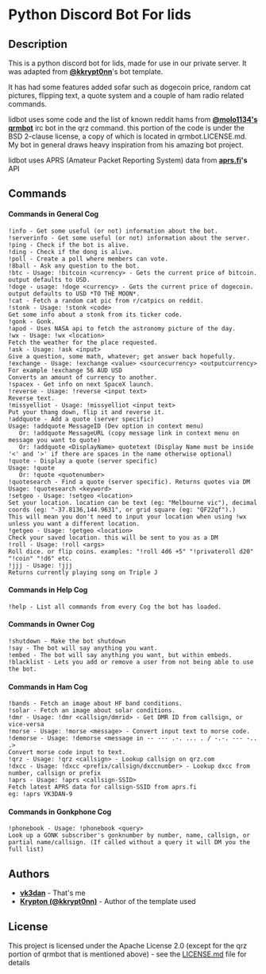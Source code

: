 # Python Discord Bot For lids

## Description
This is a python discord bot for lids, made for use in our private server. It
was adapted from **[@kkrypt0nn](https://github.com/kkrypt0nn)**'s
bot template.

It has had some features added sofar such as dogecoin price, random cat
pictures, flipping text, a quote system and a couple of ham radio related commands.

lidbot uses some code and the list of known reddit hams from **[@molo1134's qrmbot](https://github.com/molo1134/qrmbot)** irc bot in the qrz command. this portion of the code is under the BSD 2-clause license, a copy of which is located in qrmbot.LICENSE.md. My bot in general draws heavy inspiration from his amazing bot project.

lidbot uses APRS (Amateur Packet Reporting System) data from **[aprs.fi](https://aprs.fi)'s** API

## Commands

#### Commands in General Cog
```
!info - Get some useful (or not) information about the bot.
!serverinfo - Get some useful (or not) information about the server.
!ping - Check if the bot is alive.
!ding - Check if the dong is alive.
!poll - Create a poll where members can vote.
!8ball - Ask any question to the bot.
!btc - Usage: !bitcoin <currency> - Gets the current price of bitcoin.
output defaults to USD.
!doge - usage: !doge <currency> - Gets the current price of dogecoin.
output defaults to USD *TO THE MOON*.
!cat - Fetch a random cat pic from r/catpics on reddit.
!stonk - Usage: !stonk <code> 
Get some info about a stonk from its ticker code.
!gonk - Gonk.
!apod - Uses NASA api to fetch the astronomy picture of the day.
!wx - Usage: !wx <location>
Fetch the weather for the place requested.
!ask - Usage: !ask <input> 
Give a question, some math, whatever; get answer back hopefully.
!exchange - Usage: !exchange <value> <sourcecurrency> <outputcurrency>
For example !exchange 56 AUD USD
Converts an amount of currency to another.
!spacex - Get info on next SpaceX launch.
!reverse - Usage: !reverse <input text>
Reverse text.
!missyelliot - Usage: !missyelliot <input text>
Put your thang down, flip it and reverse it.
!addquote - Add a quote (server specific)
Usage: !addquote MessageID (Dev option in context menu)
   Or: !addquote MessageURL (copy message link in context menu on message you want to quote)
   Or: !addquote <DisplayName> quotetext (Display Name must be inside '<' and '>' if there are spaces in the name otherwise optional)
!quote - Display a quote (server specific)
Usage: !quote
   Or: !quote <quotenumber>
!quotesearch - Find a quote (server specific). Returns quotes via DM
Usage: !quotesearch <keyword>
!setgeo - Usage: !setgeo <location>
Set your location. location can be text (eg: "Melbourne vic"), decimal coords (eg: "-37.8136,144.9631", or grid square (eg: "QF22qf").)
This will mean you don't need to input your location when using !wx unless you want a different location.
!getgeo - Usage: !getgeo <location>
Check your saved location. this will be sent to you as a DM
!roll - Usage: !roll <args>
Roll dice. or flip coins. examples: "!roll 4d6 +5" "!privateroll d20" "!coin" "!d6" etc.
!jjj - Usage: !jjj
Returns currently playing song on Triple J
```
#### Commands in Help Cog
```
!help - List all commands from every Cog the bot has loaded.
```
#### Commands in Owner Cog
```
!shutdown - Make the bot shutdown
!say - The bot will say anything you want.
!embed - The bot will say anything you want, but within embeds.
!blacklist - Lets you add or remove a user from not being able to use the bot.
```
#### Commands in Ham Cog
```
!bands - Fetch an image about HF band conditions.
!solar - Fetch an image about solar conditions.
!dmr - Usage: !dmr <callsign/dmrid> - Get DMR ID from callsign, or vice-versa
!morse - Usage: !morse <message> - Convert input text to morse code.
!demorse - Usage: !demorse <message in -- --- .-. ... . / -.-. --- -.. .> 
Convert morse code input to text.
!qrz - Usage: !qrz <callsign> - Lookup callsign on qrz.com
!dxcc - Usage: !dxcc <prefix/callsign/dxccnumber> - Lookup dxcc from
number, callsign or prefix
!aprs - Usage: !aprs <callsign-SSID>
Fetch latest APRS data for callsign-SSID from aprs.fi
eg: !aprs VK3DAN-9
```
#### Commands in Gonkphone Cog
```
!phonebook - Usage: !phonebook <query>
Look up a GONK subscriber's gonknumber by number, name, callsign, or partial name/callsign. (If called without a query it will DM you the full list)
```

## Authors
* **[vk3dan](https://github.com/vk3dan)** - That's me
* **[Krypton (@kkrypt0nn)](https://github.com/kkrypt0nn)** - Author of the template used

## License

This project is licensed under the Apache License 2.0 (except for the qrz portion of qrmbot that is mentioned above) - see the [LICENSE.md](LICENSE.md) file for details
